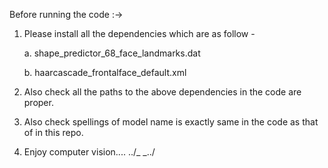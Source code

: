 Before running the code :->
1. Please install all the dependencies which are as follow -

   a. shape_predictor_68_face_landmarks.dat

   b. haarcascade_frontalface_default.xml
   
2. Also check all the paths to the above dependencies in the code are proper.

3. Also check spellings of model name is exactly same in the code as that of in this repo.

4. Enjoy computer vision....    \../_ _\../

